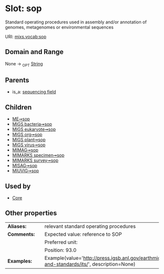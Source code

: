 
# Slot: sop


Standard operating procedures used in assembly and/or annotation of genomes, metagenomes or environmental sequences

URI: [mixs.vocab:sop](https://w3id.org/mixs/vocab/sop)


## Domain and Range

None ->  <sub>OPT</sub> [String](types/String.md)

## Parents

 *  is_a: [sequencing field](sequencing_field.md)

## Children

 *  [ME➞sop](ME_sop.md)
 *  [MIGS bacteria➞sop](MIGS_bacteria_sop.md)
 *  [MIGS eukaryote➞sop](MIGS_eukaryote_sop.md)
 *  [MIGS org➞sop](MIGS_org_sop.md)
 *  [MIGS plant➞sop](MIGS_plant_sop.md)
 *  [MIGS virus➞sop](MIGS_virus_sop.md)
 *  [MIMAG➞sop](MIMAG_sop.md)
 *  [MIMARKS specimen➞sop](MIMARKS_specimen_sop.md)
 *  [MIMARKS survey➞sop](MIMARKS_survey_sop.md)
 *  [MISAG➞sop](MISAG_sop.md)
 *  [MIUVIG➞sop](MIUVIG_sop.md)

## Used by

 * [Core](Core.md)

## Other properties

|  |  |  |
| --- | --- | --- |
| **Aliases:** | | relevant standard operating procedures |
| **Comments:** | | Expected value: reference to SOP |
|  | | Preferred unit:  |
|  | | Position: 93.0 |
| **Examples:** | | Example(value='http://press.igsb.anl.gov/earthmicrobiome/protocols-and-standards/its/', description=None) |

